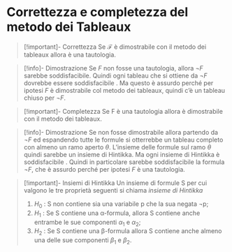 # Correttezza e completezza del metodo dei Tableaux
>[!important]-  Correttezza
>Se $\mathcal F$ è dimostrabile con il metodo dei tableaux allora è una tautologia.

>[!info]- Dimostrazione
>Se $F$ non fosse una tautologia, allora $¬F$ sarebbe soddisfacibile. Quindi ogni tableau che si ottiene da $¬F$ dovrebbe essere soddisfacibile . Ma questo è assurdo perché per ipotesi $F$ è dimostrabile col metodo dei tableaux, quindi c’è un tableau chiuso per $¬F$.

>[!important]- Completezza 
>Se F è una tautologia allora è dimostrabile con il metodo dei tableaux.

>[!info]- Dimostrazione 
>Se non fosse dimostrabile allora partendo da $¬F$ ed espandendo tutte le formule si otterrebbe un tableau completo con almeno un ramo aperto $θ$. L’insieme delle formule sul ramo $θ$ quindi sarebbe un insieme di Hintikka. Ma ogni insieme di Hintikka è soddisfacibile . Quindi in particolare sarebbe soddisfacibile la formula $¬F$, che è assurdo perché per ipotesi $F$ è una tautologia.

>[!important]- Insiemi di Hintikka
>Un insieme di formule S per cui valgono le tre proprietà seguenti si chiama *insieme di Hintikka*
>1. $H_0$ : S non contiene sia una variabile p che la sua negata ¬p;
>2. $H_1$ : Se S contiene una α-formula, allora S contiene anche entrambe le sue componenti $α_1$ e $α_2$;
>3. $H_2$ : Se S contiene una β-formula allora S contiene anche almeno una delle sue componenti $β_1$ e $β_2$.

